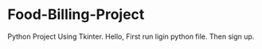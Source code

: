 # Food-Billing-Project
Python Project Using Tkinter.
Hello,
First run ligin python file.
Then sign up.
